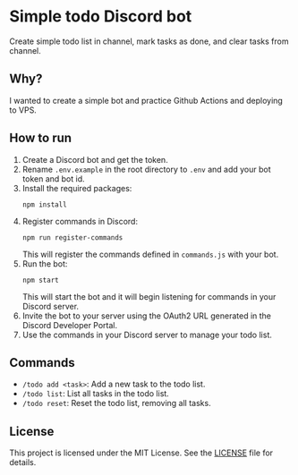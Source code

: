 # Simple todo Discord bot

Create simple todo list in channel, mark tasks as done, and clear tasks from channel.

## Why?

I wanted to create a simple bot and practice Github Actions and deploying to VPS.

## How to run

1. Create a Discord bot and get the token.
2. Rename `.env.example` in the root directory to `.env` and add your bot token and bot id.
3. Install the required packages:
    ```
    npm install
    ```
4. Register commands in Discord:
   ```
   npm run register-commands
   ```
   This will register the commands defined in `commands.js` with your bot.
5. Run the bot:
   ```
   npm start
   ```
   This will start the bot and it will begin listening for commands in your Discord server.
6. Invite the bot to your server using the OAuth2 URL generated in the Discord Developer Portal.
7. Use the commands in your Discord server to manage your todo list.
## Commands
- `/todo add <task>`: Add a new task to the todo list.
- `/todo list`: List all tasks in the todo list.
- `/todo reset`: Reset the todo list, removing all tasks.

## License
This project is licensed under the MIT License. See the [LICENSE](LICENSE) file for details.


